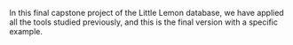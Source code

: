 In this final capstone project of the Little Lemon database, we have applied all the tools studied previously, and this is the final version with a specific example.
